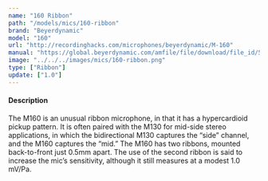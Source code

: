 ```yaml
---
name: "160 Ribbon"
path: "/models/mics/160-ribbon"
brand: "Beyerdynamic"
model: "160"
url: "http://recordinghacks.com/microphones/beyerdynamic/M-160"
manual: "https://global.beyerdynamic.com/amfile/file/download/file_id/5473/product_id/410/"
image: "../../../images/mics/160-ribbon.png"
type: ["Ribbon"]
update: ["1.0"]
---
```

#### Description
The M160 is an unusual ribbon microphone, in that it has a hypercardioid pickup pattern. It is often paired with the M130 for mid-side stereo applications, in which the bidirectional M130 captures the “side” channel, and the M160 captures the “mid.” The M160 has two ribbons, mounted back-to-front just 0.5mm apart. The use of the second ribbon is said to increase the mic’s sensitivity, although it still measures at a modest 1.0 mV/Pa.